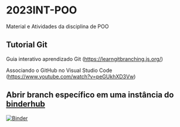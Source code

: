 # 2023INT-POO
Material e Atividades da disciplina de POO 

## Tutorial Git

Guia interativo aprendizado Git (https://learngitbranching.js.org/) 

Associando o GitHub no Visual Studio Code (https://www.youtube.com/watch?v=peGUkhXD3Vw)

## Abrir branch específico em uma instância do [binderhub](https://github.com/jupyterhub/binderhub)

[![Binder](https://mybinder.org/badge_logo.svg)](https://mybinder.org/v2/gh/bellincanta/2023INT-POO/HEAD)
